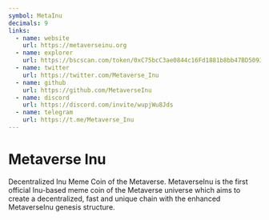 ```yaml
---
symbol: MetaInu
decimals: 9
links:
  - name: website
    url: https://metaverseinu.org
  - name: explorer
    url: https://bscscan.com/token/0xC75bcC3ae0844c16Fd1881b8bb47BD509303a135
  - name: twitter
    url: https://twitter.com/Metaverse_Inu
  - name: github
    url: https://github.com/MetaverseInu
  - name: discord
    url: https://discord.com/invite/wupjWu8Jds
  - name: telegram
    url: https://t.me/Metaverse_Inu
---
```


# Metaverse Inu

Decentralized Inu Meme Coin of the Metaverse. MetaverseInu is the first official Inu-based meme coin of the Metaverse universe which aims to create a decentralized, fast and unique chain with the enhanced MetaverseInu genesis structure.
